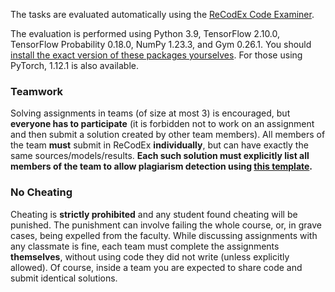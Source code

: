 The tasks are evaluated automatically using the
[ReCodEx Code Examiner](https://recodex.mff.cuni.cz/).

The evaluation is performed using Python 3.9, TensorFlow 2.10.0,
TensorFlow Probability 0.18.0, NumPy 1.23.3, and Gym 0.26.1.
You should [install the exact version of these packages yourselves](#faq_install).
For those using PyTorch, 1.12.1 is also available.

### Teamwork

Solving assignments in teams (of size at most 3) is encouraged, but **everyone has to
participate** (it is forbidden not to work on an assignment and then submit
a solution created by other team members). All members of the team
**must** submit in ReCodEx **individually**, but can have exactly the same
sources/models/results. **Each such solution must explicitly list all
members of the team to allow plagiarism detection using
[this template](https://github.com/ufal/npfl122/tree/master/labs/team_description.py).**

### No Cheating

Cheating is **strictly prohibited** and any student found cheating will be punished.
The punishment can involve failing the whole course, or, in grave cases, being
expelled from the faculty. While discussing assignments with any classmate is fine,
each team must complete the assignments **themselves**, without using code they did not
write (unless explicitly allowed). Of course, inside a team you are expected to
share code and submit identical solutions.
